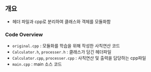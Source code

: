 ## 개요
- 헤더 파일과 cpp로 분리하여 클래스와 객체를 모듈화함 

### Code Overview  
- `original.cpp` : 모듈화를 학습을 위해 작성한 사칙연산 코드
- `Calculator.h`, `processer.h` : 클래스가 담긴 헤더파일
- `Calculator.cpp`, `processer.cpp` : 사칙연산 및 출력을 담당하는 cpp파일
- `main.cpp` : main 소스 코드
